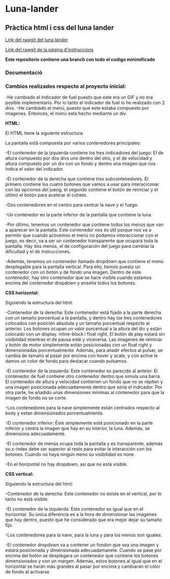 # Luna-lander
## Pràctica html i css del luna lander

[Link del rawgit del luna lander](https://rawgit.com/Marcroman181/Luna-lander/master/lunalander.html)

[Link del rawgit de la pàgina d'instruccions](https://rawgit.com/Marcroman181/Luna-lander/master/instruccions.html)

**Este repositorio contiene una branch con todo el codigo minimificado**

### Documentació

### Cambios realizados respecto al proyecto inicial:

  -He cambiado el indicador de fuel puesto que este era un GIF y no era posible implementarlo. Por lo tanto el indicador de fuel lo he      realizado con 2 divs.
  -He cambiado el menú, puesto que este estaba compuesto por imagenes. Entonces, el menú esta hecho mediante un div. 

**HTML:**

El HTML tiene la siguiente estructura:

La pantalla està compuesta por varios contenedores principales:
  
  -El contenedor de la izquierda contiene los tres indicadores del juego: El de altura compuesto por dos divs uno dentro del otro, y       el de velocidad y altura compuesto por un div con un fondo y dentro una imagen que nos indica el valor del indicador.
    
  -El contenedor de la derecha que contiene tres subcontenedores. El primero contiene los cuatro botones que vamos a usar para             interaciconar con las opciones del jueog, el segundo contiene el botón de reiniciar y el último el botón para acelerar el cohete. 
    
  -Dos contenedores en el centro para centrar la nave y el fuego.
    
  -Un contenedor en la parte inferior de la pantalla que contiene la luna. 
  
  -Por último, tenemos un contenedor que contiene todos los menús que van a aparecer en la pantalla. Este contenedor nos és útil porque   nos va a permitir que cuando activemos el menú no podamos interaccionar con el juego, es decir, va a ser un contenedor transparente     que ocupará toda la pantalla. Hay dos menús, el de configuración del juego para cambiar la dificultad y el de instrucciones.
  
  -Además, tenemos un contenedor llamado dropdown que contiene el menú desplegable para la pantalla vertical. Para ello, hemos puesto un   contenedor con un botón y de fondo una imagen. Dentro de este contenedor, hay otro contenedor que se hace visible cuando estamos         encima del contenedor dropdown y enseña todos los botones.
  

**CSS horizontal:**

Siguiendo la estructura del html:
  
  -Contenedor de la derecha: Este contenedor està fijado a la parte derecha con un tamaño porcentual a la pantalla, y dentro hay los       tres contenedores colocados con posición absoluta y un tamaño porcentual respecto al anterior. Los botones ocupan un valor               porcentual a la altura del div y están colocado con un display. inline-block i float right. El botón de play estará sin visibilidad     mientras el de pausa esté y viceversa. Las imagenes de reiniciar y botón de motor simplemente están posicionadas con un float right     y dimensionadas porcentualmente. Además, para añadir efectos al pulsar, se cambia de tamaño al pasar por encima con hover y scale, y     con active le damos un color de fondo para destacar cuando pulsamos. 
    
  -El contenedor de la izquierda: Este contenedor es parecido al anteior. El contenedor de fuel contiene otro contenedor dentro que       simula una barra. El contenedor de altura y velocidad contienen un fondo que no se repiten y una imagen posicionada adecuadamente       dentro que seria el indicador. Por otra parte, he añadido unas dimensiones mínimas al contenedor para que la imagen de fondo no se       corte.
    
  -Los contenedores para la nave simplemente están centrados respecto al body y estan dimensionados porcentualmente.
    
  -El contenedor inferior: Éste simplemente está posicionado en la parte inferior y centra la imagen que hay en su interior, la luna.     Además, se dimensiona adecuadamente. 
    
  -El contenedor de menús ocupa toda la pantalla y es transparente, además su z-index debe ser superior al resto para evitar la           interacción con los botones. Cuando no haya ningún meno su visibilidad es none. 
    
  -En el horizontal no hay dropdown, así que no está visible.
    

**CSS vertical:**
    
Siguiendo la estructura del html:
  
  -Contenedor de la derecha: Este contenedor no existe en el vertical, por lo tanto no está visible.
    
  -El contenedor de la izquierda: Este contenedor es igual que en el horizontal. Su única diferencia es a la hora de dimensionar las       imagenes que hay dentro, puesto que he considerado que era mejor dejar su tamaño fijo.
    
  -Los contenedores para la nave, para la luna y para los menús son iguales.
    
  -El contenedor dropdown va a contener un fondon que sea una imagen y estará posicionada y dimensionada adecuadamanete. Cuando se pase   por encima del botón se desplegara un contenedor que contiene los botones dimensionados y con un margen. Además, estos botones al       igual que en el horizontal se harán más grandes al pasar por encima y cambiarán el color de fondo al activarse.
